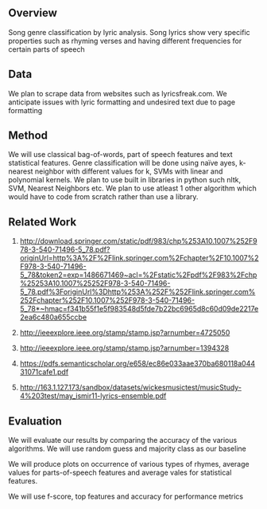 ## Overview

Song genre classification by lyric analysis. Song lyrics show very specific properties such as rhyming verses and having different frequencies for certain parts of speech



## Data

We plan to scrape data from websites such as lyricsfreak.com. We anticipate issues with lyric formatting and undesired text due to page formatting



## Method

We will use classical bag-of-words, part of speech features and text statistical features. Genre classification will be done using naïve ayes, k-nearest neighbor with different values for k, SVMs with linear and polynomial kernels. We plan to use built in libraries in python such nltk, SVM, Nearest Neighbors etc. We plan to use atleast 1 other algorithm which would have to code from scratch rather than use a library.



## Related Work

1.	http://download.springer.com/static/pdf/983/chp%253A10.1007%252F978-3-540-71496-5_78.pdf?originUrl=http%3A%2F%2Flink.springer.com%2Fchapter%2F10.1007%2F978-3-540-71496-5_78&token2=exp=1486671469~acl=%2Fstatic%2Fpdf%2F983%2Fchp%25253A10.1007%25252F978-3-540-71496-5_78.pdf%3ForiginUrl%3Dhttp%253A%252F%252Flink.springer.com%252Fchapter%252F10.1007%252F978-3-540-71496-5_78*~hmac=f341b55f1e5f983548d5fde7b22bc6965d8c60d09de2217e2ea6c480a655ccbe



2.	http://ieeexplore.ieee.org/stamp/stamp.jsp?arnumber=4725050



3.	http://ieeexplore.ieee.org/stamp/stamp.jsp?arnumber=1394328



4.	https://pdfs.semanticscholar.org/e658/ec86e033aae370ba680118a04431071cafe1.pdf



5.	http://163.1.127.173/sandbox/datasets/wickesmusictest/musicStudy-4%203test/may_ismir11-lyrics-ensemble.pdf



## Evaluation

We will evaluate our results by comparing the accuracy of the various algorithms. We will use random guess and majority class as our baseline



We will produce plots on occurrence of various types of rhymes, average values for parts-of-speech features and average vales for statistical features.



We will use f-score, top features and accuracy for performance metrics 



